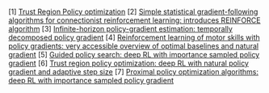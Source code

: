 [1] [Trust Region Policy optimization](http://proceedings.mlr.press/v37/schulman15.pdf)
[2] [Simple statistical gradient-following algorithms for connectionist reinforcement learning: introduces REINFORCE algorithm](https://link.springer.com/article/10.1007/BF00992696)
[3] [Infinite-horizon policy-gradient estimation: temporally  decomposed policy gradient](https://www.jair.org/index.php/jair/article/download/10289/24545)
[4] [Reinforcement learning of motor skills with policy gradients: very accessible overview of optimal baselines and natural gradient](https://www.sciencedirect.com/science/article/abs/pii/S0893608008000701?casa_token=FmmvhQtlsMMAAAAA:dR1cUjJnhzyvAiU91wPwehJHhgybO7pDIHwkB5M-YZEEc_6Urv64xvQMSgWryQobjEfYZZWbF1E)
[5] [Guided policy search: deep RL with importance sampled policy gradient](http://proceedings.mlr.press/v28/levine13.pdf)
[6] [Trust region policy optimization: deep RL with natural policy gradient and adaptive step size](https://proceedings.mlr.press/v37/schulman15.html)
[7] [Proximal policy optimization algorithms: deep RL with importance sampled policy gradient](https://arxiv.org/pdf/1707.06347)
